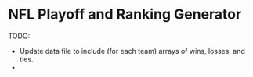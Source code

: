 # NFL Playoff and Ranking Generator

TODO:
- Update data file to include (for each team) arrays of wins, losses, and ties.
-